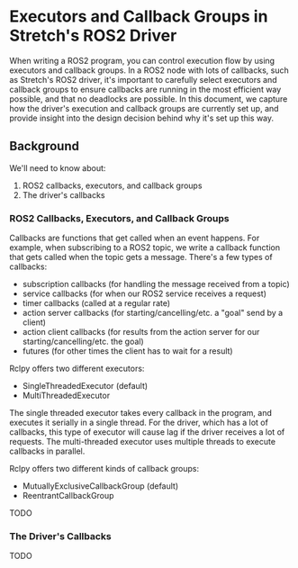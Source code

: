 # Executors and Callback Groups in Stretch's ROS2 Driver

When writing a ROS2 program, you can control execution flow by using executors and callback groups. In a ROS2 node with lots of callbacks, such as Stretch's ROS2 driver, it's important to carefully select executors and callback groups to ensure callbacks are running in the most efficient way possible, and that no deadlocks are possible. In this document, we capture how the driver's execution and callback groups are currently set up, and provide insight into the design decision behind why it's set up this way.

## Background

We'll need to know about:

 1. ROS2 callbacks, executors, and callback groups
 2. The driver's callbacks

### ROS2 Callbacks, Executors, and Callback Groups

Callbacks are functions that get called when an event happens. For example, when subscribing to a ROS2 topic, we write a callback function that gets called when the topic gets a message. There's a few types of callbacks:

 - subscription callbacks (for handling the message received from a topic)
 - service callbacks (for when our ROS2 service receives a request)
 - timer callbacks (called at a regular rate)
 - action server callbacks (for starting/cancelling/etc. a "goal" send by a client)
 - action client callbacks (for results from the action server for our starting/cancelling/etc. the goal)
 - futures (for other times the client has to wait for a result)

Rclpy offers two different executors:

 - SingleThreadedExecutor (default)
 - MultiThreadedExecutor

The single threaded executor takes every callback in the program, and executes it serially in a single thread. For the driver, which has a lot of callbacks, this type of executor will cause lag if the driver receives a lot of requests. The multi-threaded executor uses multiple threads to execute callbacks in parallel.

Rclpy offers two different kinds of callback groups:

 - MutuallyExclusiveCallbackGroup (default)
 - ReentrantCallbackGroup

TODO

### The Driver's Callbacks

TODO
